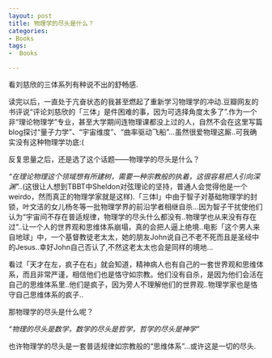 ```yaml
---
layout: post
title: 物理学的尽头是什么？
categories:
- Books
tags:
-  Books

---
```

看刘慈欣的三体系列有种说不出的舒畅感.   

读完以后，一直处于亢奋状态的我甚至燃起了重新学习物理学的冲动.豆瓣网友的书评说“评论刘慈欣的「三体」是件困难的事，因为可选择角度太多了”.作为一个非“理论物理学”专业，甚至大学期间连物理课都没上过的人，自然不会在这里写篇blog探讨“量子力学”、“宇宙维度”、“曲率驱动飞船”...虽然很爱物理这厮..可我确实没有这种物理学功底:(   

反复思量之后，还是选了这个话题——物理学的尽头是什么？

*“在理论物理这个领域想有所建树，需要一种宗教般的执着，这很容易把人引向深渊”..*(这很让人想到TBBT中Sheldon对弦理论的坚持，普通人会觉得他是一个weirdo，然而真正的物理学家就是这样).「三体I」中由于智子对基础物理学的封锁，叶文洁的女儿杨冬等一批物理学界的前沿学者相继自杀...因为智子干扰使他们认为“宇宙间不存在普适规律，物理学的尽头什么都没有..物理学也从来没有存在过”..让一个人的世界观和思维体系崩塌，真的会把人逼上绝境..电影「这个男人来自地球」中，一个基督教徒老太太，她的朋友John说自己不老不死而且是圣经中的Jesus..幸好John自己否认了,不然这老太太也会是同样的境地...    

看过「天才在左，疯子在右」就会知道，精神病人也有自己的一套世界观和思维体系，而且非常严谨，相信他们也是恪守如宗教。他们没有自杀，是因为他们会活在自己的思维体系里..他们是疯子，因为旁人不理解他们的世界观..物理学家也是恪守自己思维体系的疯子..



那物理学的尽头是什么呢？

*“物理的尽头是数学，数学的尽头是哲学，哲学的尽头是神学”*

也许物理学的尽头是一套普适规律如宗教般的“思维体系”...或许这是一切的尽头.

